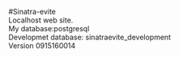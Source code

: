 #Sinatra-evite  
Localhost web site.  
My database:postgresql  
Developmet database: sinatraevite_development  
Version 0915160014
